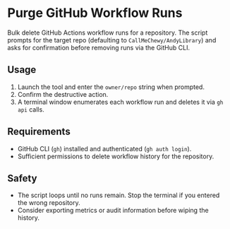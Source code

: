# Purge GitHub Workflow Runs

Bulk delete GitHub Actions workflow runs for a repository. The script prompts for the target repo (defaulting to `CallMeChewy/AndyLibrary`) and asks for confirmation before removing runs via the GitHub CLI.

## Usage

1. Launch the tool and enter the `owner/repo` string when prompted.
2. Confirm the destructive action.
3. A terminal window enumerates each workflow run and deletes it via `gh api` calls.

## Requirements

- GitHub CLI (`gh`) installed and authenticated (`gh auth login`).
- Sufficient permissions to delete workflow history for the repository.

## Safety

- The script loops until no runs remain. Stop the terminal if you entered the wrong repository.
- Consider exporting metrics or audit information before wiping the history.
